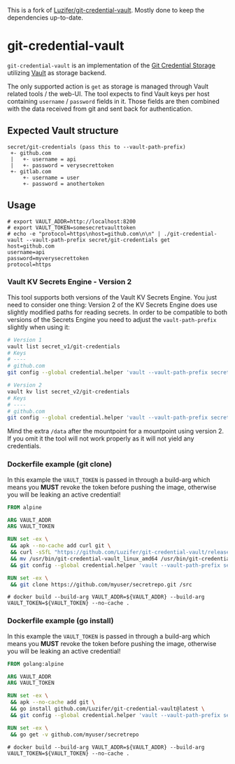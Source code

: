 This is a fork of [Luzifer/git-credential-vault](https://github.com/Luzifer/git-credential-vault). Mostly done to keep the dependencies up-to-date.

# git-credential-vault

`git-credential-vault` is an implementation of the [Git Credential Storage](https://git-scm.com/book/en/v2/Git-Tools-Credential-Storage) utilizing [Vault](https://www.vaultproject.io/) as storage backend.

The only supported action is `get` as storage is managed through Vault related tools / the web-UI. The tool expects to find Vault keys per host containing `username` / `password` fields in it. Those fields are then combined with the data received from git and sent back for authentication.

## Expected Vault structure

```
secret/git-credentials (pass this to --vault-path-prefix)
 +- github.com
 |   +- username = api
 |   +- password = verysecrettoken
 +- gitlab.com
     +- username = user
     +- password = anothertoken
```

## Usage

```console
# export VAULT_ADDR=http://localhost:8200
# export VAULT_TOKEN=somesecretvaulttoken
# echo -e "protocol=https\nhost=github.com\n\n" | ./git-credential-vault --vault-path-prefix secret/git-credentials get
host=github.com
username=api
password=myverysecrettoken
protocol=https
```

### Vault KV Secrets Engine - Version 2

This tool supports both versions of the Vault KV Secrets Engine. You just need to consider one thing: Version 2 of the KV Secrets Engine does use slightly modified paths for reading secrets. In order to be compatible to both versions of the Secrets Engine you need to adjust the `vault-path-prefix` slightly when using it:

```bash
# Version 1
vault list secret_v1/git-credentials
# Keys
# ----
# github.com
git config --global credential.helper 'vault --vault-path-prefix secret_v1/git-credentials'
```

```bash
# Version 2
vault kv list secret_v2/git-credentials
# Keys
# ----
# github.com
git config --global credential.helper 'vault --vault-path-prefix secret_v2/data/git-credentials'
```

Mind the extra `/data` after the mountpoint for a mountpoint using version 2. If you omit it the tool will not work properly as it will not yield any credentials.

### Dockerfile example (git clone)

In this example the `VAULT_TOKEN` is passed in through a build-arg which means you **MUST** revoke the token before pushing the image, otherwise you will be leaking an active credential!

```Dockerfile
FROM alpine

ARG VAULT_ADDR
ARG VAULT_TOKEN

RUN set -ex \
 && apk --no-cache add curl git \
 && curl -sSfL "https://github.com/Luzifer/git-credential-vault/releases/download/v0.1.0/git-credential-vault_linux_amd64.tar.gz" | tar -xz -C /usr/bin \
 && mv /usr/bin/git-credential-vault_linux_amd64 /usr/bin/git-credential-vault \
 && git config --global credential.helper 'vault --vault-path-prefix secret/git-credentials'

RUN set -ex \
 && git clone https://github.com/myuser/secretrepo.git /src
```

```console
# docker build --build-arg VAULT_ADDR=${VAULT_ADDR} --build-arg VAULT_TOKEN=${VAULT_TOKEN} --no-cache .
```

### Dockerfile example (go install)

In this example the `VAULT_TOKEN` is passed in through a build-arg which means you **MUST** revoke the token before pushing the image, otherwise you will be leaking an active credential!

```Dockerfile
FROM golang:alpine

ARG VAULT_ADDR
ARG VAULT_TOKEN

RUN set -ex \
 && apk --no-cache add git \
 && go install github.com/Luzifer/git-credential-vault@latest \
 && git config --global credential.helper 'vault --vault-path-prefix secret/git-credentials'

RUN set -ex \
 && go get -v github.com/myuser/secretrepo
```

```console
# docker build --build-arg VAULT_ADDR=${VAULT_ADDR} --build-arg VAULT_TOKEN=${VAULT_TOKEN} --no-cache .
```
